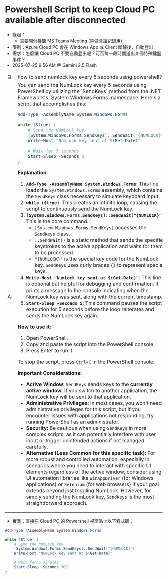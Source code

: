 # Powershell Script to keep Cloud PC available after disconnected

- 緣起：
  - 需要開分身聽 MS Teams Meeting (純做會議紀錄用)
- 限制：Azure Cloud PC 會在 Windows App 或 Client 斷線後，自動登出
- 需求：怎麼讓 Cloud PC 不要自動登出呢？可否每一段時間送出某個特殊鍵盤事件？
- 2025-07-25 9:56 AM @ Gemini 2.5 Flash
<table><tr><td>Q:</td><td>
<!-- add your Prompt bellow-->
how to send numlock key every 5 seconds using powershell?
</td></tr><tr><td>A:</td><td>
<!-- add Chatbot Response bellow-->
You can send the NumLock key every 5 seconds using PowerShell by utilizing the `SendKeys` method from the .NET Framework's `System.Windows.Forms` namespace. Here's a script that accomplishes this:

```powershell
Add-Type -AssemblyName System.Windows.Forms

while ($true) {
    # Send the NumLock key
    [System.Windows.Forms.SendKeys]::SendWait("{NUMLOCK}")
    Write-Host "NumLock key sent at $(Get-Date)"

    # Wait for 5 seconds
    Start-Sleep -Seconds 5
}
```

**Explanation:**

1.  **`Add-Type -AssemblyName System.Windows.Forms`**: This line loads the `System.Windows.Forms` assembly, which contains the `SendKeys` class necessary to simulate keyboard input.
2.  **`while ($true)`**: This creates an infinite loop, causing the script to continuously send the NumLock key.
3.  **`[System.Windows.Forms.SendKeys]::SendWait("{NUMLOCK}")`**: This is the core command.
      * `[System.Windows.Forms.SendKeys]` accesses the `SendKeys` class.
      * `::SendWait()` is a static method that sends the specified keystrokes to the active application and waits for them to be processed.
      * `"{NUMLOCK}"` is the special key code for the NumLock key. `SendKeys` uses curly braces `{}` to represent special keys.
4.  **`Write-Host "NumLock key sent at $(Get-Date)"`**: This line is optional but helpful for debugging and confirmation. It prints a message to the console indicating when the NumLock key was sent, along with the current timestamp.
5.  **`Start-Sleep -Seconds 5`**: This command pauses the script execution for 5 seconds before the loop reiterates and sends the NumLock key again.

**How to use it:**

1.  Open PowerShell.
2.  Copy and paste the script into the PowerShell console.
3.  Press Enter to run it.

To stop the script, press `Ctrl+C` in the PowerShell console.

**Important Considerations:**

  * **Active Window:** `SendKeys` sends keys to the **currently active window**. If you switch to another application, the NumLock key will be sent to that application.
  * **Administrative Privileges:** In most cases, you won't need administrative privileges for this script, but if you encounter issues with applications not responding, try running PowerShell as an administrator.
  * **Security:** Be cautious when using `SendKeys` in more complex scripts, as it can potentially interfere with user input or trigger unintended actions if not managed carefully.
  * **Alternative (Less Common for this specific task):** For more robust and controlled automation, especially in scenarios where you need to interact with specific UI elements regardless of the active window, consider using UI automation libraries like `WinAppDriver` (for Windows applications) or `Selenium` (for web browsers) if your goal extends beyond just toggling NumLock. However, for simply sending the NumLock key, `SendKeys` is the most straightforward approach.
</td></tr></table>

- 實測：直接在 Cloud PC 的 Powershell 視窗貼上以下程式碼：

```powershell
Add-Type -AssemblyName System.Windows.Forms

while ($true) {
    # Send the NumLock key
    [System.Windows.Forms.SendKeys]::SendWait("{NUMLOCK}")
    Write-Host "NumLock key sent at $(Get-Date)"

    # Wait for 5 minutes
    Start-Sleep -Seconds 300
}
```

